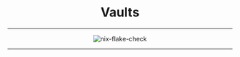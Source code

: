 <h1 align='center'>Vaults</h1>

---

<div align='center'>
    <img src="https://github.com/DivitMittal/Vaults/actions/workflows/.github/workflows/flake-check.yml/badge.svg" alt="nix-flake-check"/>
</div>

---